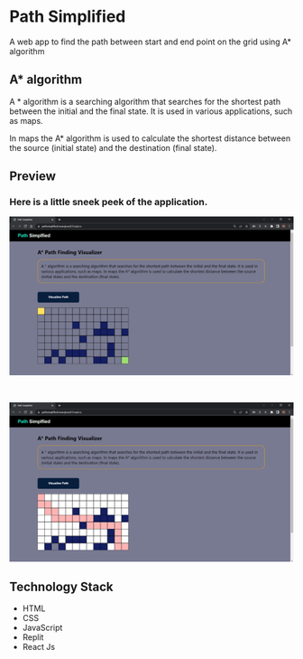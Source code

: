 # Path Simplified
A web app to find the path between start and end point on the grid using A* algorithm

## A* algorithm

A * algorithm is a searching algorithm that searches for the shortest path between the initial and the final state. It is used in various applications, such as maps.

In maps the A* algorithm is used to calculate the shortest distance between the source (initial state) and the destination (final state).

## Preview

### Here is a little sneek peek of the application.

<p float="left">
  <img src="https://github.com/manojnsut/PathSimplified/blob/main/preview/img1.png"  />
</p>

&nbsp;

<p float="left">
  <img src="https://github.com/manojnsut/PathSimplified/blob/main/preview/img2.png" />
</p>


## Technology Stack

- HTML 
- CSS 
- JavaScript
- Replit
- React Js

